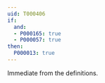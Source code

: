 ```yaml
---
uid: T000406
if:
  and:
  - P000165: true
  - P000057: true
then:
  P000013: true
---
```


Immediate from the definitions.
